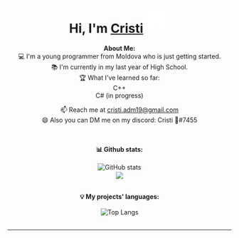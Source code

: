 # <h1 align="center">Hi, I'm <a href="https://github.com/UberSilence">Cristi<a><img src="https://github.com/UberSilence/UberSilence/blob/main/wave.gif" width="60px" /></h1>
  
  <div align="center">
<strong>About Me:</strong><br>
💻 I'm a young programmer from Moldova who is just getting started.<br>
📚 I'm currently in my last year of High School.<br>
🏆 What I've learned so far:
<br>C++
<br>C# (in progress)
    
📫 Reach me at <a href="cristi.adm19@gmail.com">cristi.adm19@gmail.com</a><br>
😄 Also you can DM me on my discord: Cristi 🌟#7455<br><br><br>

<strong>📊 Github stats:</strong><br><br>
![GitHub stats](https://github-readme-stats.vercel.app/api?username=ubersilence&show_icons=true&count_private=true&include_all_commits=true&theme=radical)<br>
<img align="center" src="https://github-readme-streak-stats.herokuapp.com/?user=ubersilence&theme=radical&hide_border=false"/><br><br>

<strong>💡 My projects' languages:</strong><br><br>
![Top Langs](https://github-readme-stats.vercel.app/api/top-langs/?username=ubersilence&langs_count_private=true&theme=radical&card_width=445)<br><br>
</div>

------
